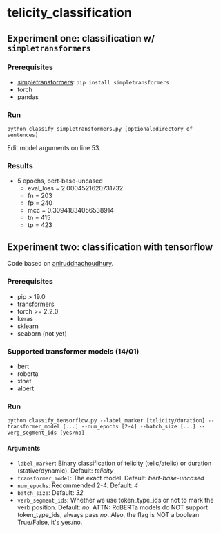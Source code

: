 # telicity_classification

## Experiment one: classification w/ `simpletransformers`

### Prerequisites

* [simpletransformers](https://pypi.org/project/simpletransformers/): `pip install simpletransformers`
* torch
* pandas

### Run 

`python classify_simpletransformers.py [optional:directory of sentences]`

Edit model arguments on line 53.

### Results 

* 5 epochs, bert-base-uncased
    - eval_loss = 2.0004521620731732
    - fn = 203
    - fp = 240
    - mcc = 0.30941834056538914
    - tn = 415
    - tp = 423


## Experiment two: classification with tensorflow

Code based on [aniruddhachoudhury](https://github.com/aniruddhachoudhury/BERT-Tutorials/tree/master/Blog%202). 

### Prerequisites

* pip > 19.0
* transformers
* torch >= 2.2.0
* keras
* sklearn
* seaborn (not yet)

### Supported transformer models (14/01)
* bert
* roberta
* xlnet
* albert

### Run 

`python classify_tensorflow.py --label_marker [telicity/duration] --transformer_model [...] --num_epochs [2-4] --batch_size [...] --verg_segment_ids [yes/no]`

#### Arguments

* `label_marker`: Binary classification of telicity (telic/atelic) or duration (stative/dynamic). Default: _telicity_
* `transformer_model`: The exact model. Default: _bert-base-uncased_
* `num_epochs`: Recommended 2-4. Default: _4_
* `batch_size`: Default: _32_
* `verb_segment_ids`: Whether we use token_type_ids or not to mark the verb position. Default: _no_. ATTN: RoBERTa models do NOT support token_type_ids, always pass _no_. Also, the flag is NOT a boolean True/False, it's yes/no.
